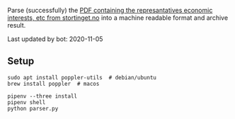 Parse (successfully) the [PDF containing the represantatives economic interests, etc from stortinget.no](https://www.stortinget.no/no/Stortinget-og-demokratiet/Representantene/Okonomiske-interesser/) into a machine readable format and archive result.

Last updated by bot: 2020-11-05

## Setup
    sudo apt install poppler-utils  # debian/ubuntu
    brew install poppler  # macos

    pipenv --three install
    pipenv shell
    python parser.py
